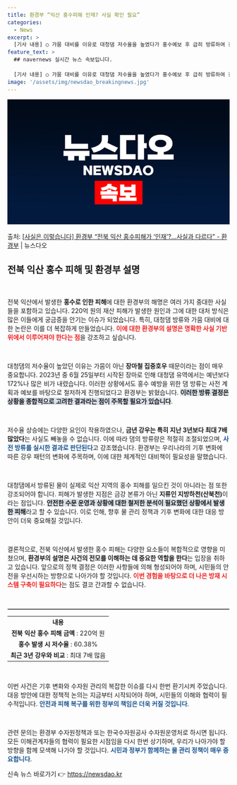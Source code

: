 ```yaml
---
title: 환경부 “익산 홍수피해 인재? 사실 확인 필요”
categories:
  - News
excerpt: >
  [기사 내용] ○ 가뭄 대비를 이유로 대청댐 저수율을 높였다가 홍수예보 후 급히 방류하여 전북 익산에 침수 …
feature_text: >
  ## navernews 실시간 뉴스 속보입니다.

  [기사 내용] ○ 가뭄 대비를 이유로 대청댐 저수율을 높였다가 홍수예보 후 급히 방류하여 전북 익산에 침수 …
image: '/assets/img/newsdao_breakingnews.jpg'
---
```


![뉴스다오 속보](/assets/img/newsdao_breakingnews.jpg)

<p>출처: <a href="https://newsdao.kr/2320" rel="dofollow">[사실은 이렇습니다] 환경부 “전북 익산 홍수피해가 ‘인재’?…사실과 다르다” - 환경부</a> | 뉴스다오</p>

<h2 data-ke-size="size26">전북 익산 홍수 피해 및 환경부 설명</h2>

<p data-ke-size="size16">&nbsp;</p>  
전북 익산에서 발생한 <b>홍수로 인한 피해</b>에 대한 환경부의 해명은 여러 가지 중대한 사실들을 포함하고 있습니다. 220억 원의 재산 피해가 발생한 원인과 그에 대한 대처 방식은 많은 이들에게 궁금증을 안기는 이슈가 되었습니다. 특히, 대청댐 방류와 가뭄 대비에 대한 논란은 이를 더 복잡하게 만들었습니다. <b><span style="color: #ee2323;">이에 대한 환경부의 설명은 명확한 사실 기반 위에서 이루어져야 한다는 점</span></b>을 강조하고 싶습니다. 

<p data-ke-size="size16">&nbsp;</p>  
대청댐의 저수율이 높았던 이유는 가뭄이 아닌 <b>장마철 집중호우</b> 때문이라는 점이 매우 중요합니다. 2023년 중 6월 25일부터 시작된 장마로 인해 대청댐 유역에서는 예년보다 172%나 많은 비가 내렸습니다. 이러한 상황에서도 홍수 예방을 위한 댐 방류는 사전 계획과 예보를 바탕으로 철저하게 진행되었다고 환경부는 밝혔습니다. <b><span style="background-color: #21538527;">이러한 방류 결정은 상황을 종합적으로 고려한 결과라는 점이 주목할 필요가 있습니다</span></b>.

<p data-ke-size="size16">&nbsp;</p>  
저수율 상승에는 다양한 요인이 작용하였으나, <b>금년 강우는 특히 지난 3년보다 최대 7배 많았다</b>는 사실도 빼놓을 수 없습니다. 이에 따라 댐의 방류량은 적절히 조절되었으며, <b><span style="color: #1a5490;">사전 방류를 실시한 결과로 판단된다</span></b>고 강조했습니다. 환경부는 우리나라의 기후 변화에 따른 강우 패턴의 변화에 주목하며, 이에 대한 체계적인 대비책이 필요성을 말했습니다.

<p data-ke-size="size16">&nbsp;</p>  
대청댐에서 방류된 물이 실제로 익산 지역의 홍수 피해를 일으킨 것이 아니라는 점 또한 강조되어야 합니다. 피해가 발생한 지점은 금강 본류가 아닌 <b>지류인 지방하천(산북천)</b>이라는 점입니다. <b><span style="background-color: #21538527;">안전한 수문 운영과 상황에 대한 철저한 분석이 필요했던 상황에서 발생한 피해</span></b>라고 할 수 있습니다. 이로 인해, 향후 물 관리 정책과 기후 변화에 대한 대응 방안이 더욱 중요해질 것입니다. 

<p data-ke-size="size16">&nbsp;</p>  
결론적으로, 전북 익산에서 발생한 홍수 피해는 다양한 요소들이 복합적으로 영향을 미쳤으며, <b>환경부의 설명은 사건의 전모를 이해하는 데 중요한 역할을 한다</b>는 입장을 취하고 있습니다. 앞으로의 정책 결정은 이러한 사항들에 의해 형성되어야 하며, 시민들의 안전을 우선시하는 방향으로 나아가야 할 것입니다. <b><span style="color: #ee2323;">이번 경험을 바탕으로 더 나은 방재 시스템 구축이 필요하다</span></b>는 점도 결코 간과할 수 없습니다.

<p data-ke-size="size16">&nbsp;</p>  
<hr style="border:1px solid #bbb;">  
<table style="width: 100%; border-collapse: collapse;">  
  <tbody>  
    <tr>  
      <td style="text-align: center; height: 17px;"><b>내용</b></td>  
    </tr>  
    <tr>  
      <td style="text-align: center; height: 17px;"><b>전북 익산 홍수 피해 금액</b> : 220억 원</td>  
    </tr>  
    <tr>  
      <td style="text-align: center; height: 17px;"><b>홍수 발생 시 저수율</b> : 60.38%</td>  
    </tr>  
    <tr>  
      <td style="text-align: center; height: 17px;"><b>최근 3년 강우와 비교</b> : 최대 7배 많음</td>  
    </tr>  
  </tbody>  
</table>
<p data-ke-size="size16">&nbsp;</p>  
이번 사건은 기후 변화와 수자원 관리의 복잡한 이슈를 다시 한번 환기시켜 주었습니다. 대응 방안에 대한 정책적 논의는 지금부터 시작되어야 하며, 시민들의 이해와 협력이 필수적입니다. <b><span style="color: #1a5490;">안전과 피해 복구를 위한 정부의 책임은 더욱 커질 것입니다</span></b>.

<p data-ke-size="size16">&nbsp;</p>  
관련 문의는 환경부 수자원정책과 또는 한국수자원공사 수자원운영처로 하시면 됩니다. 모든 이해관계자들의 협력이 필요한 시점임을 다시 한번 상기하며, 우리가 나아가야 할 방향을 함께 모색해 나가야 할 것입니다. <b><span style="color: #1a5490;">시민과 정부가 함께하는 물 관리 정책이 매우 중요합니다</span></b>. 

신속 뉴스 바로가기 👉 <a href="https://newsdao.kr" rel="dofollow">https://newsdao.kr</a>


